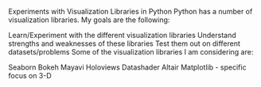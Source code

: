 Experiments with Visualization Libraries in Python
Python has a number of visualization libraries. My goals are the following:

Learn/Experiment with the different visualization libraries
Understand strengths and weaknesses of these libraries
Test them out on different datasets/problems
Some of the visualization libraries I am considering are:

Seaborn
Bokeh
Mayavi
Holoviews
Datashader
Altair
Matplotlib - specific focus on 3-D
